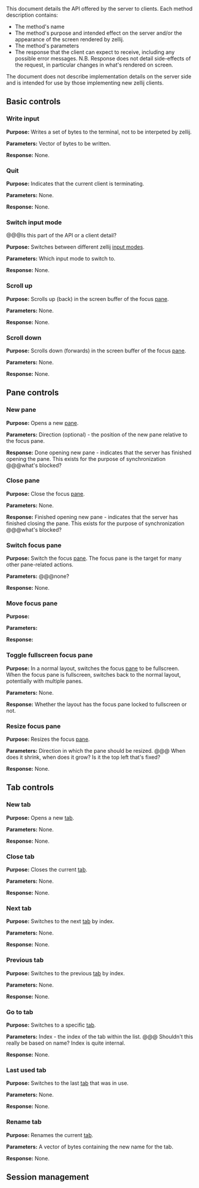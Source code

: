 This document details the API offered by the server to clients. Each method description contains:
- The method's name
- The method's purpose and intended effect on the server and/or the appearance of the screen rendered by zellij.
- The method's parameters
- The response that the client can expect to receive, including any possible error messages. N.B. Response does not detail side-effects of the request, in particular changes in what's rendered on screen.

The document does not describe implementation details on the server side and is intended for use by those implementing new zellij clients.


## Basic controls

### Write input

**Purpose:** Writes a set of bytes to the terminal, not to be interpeted by zellij.

**Parameters:** Vector of bytes to be written.

**Response:** None.

### Quit

**Purpose:** Indicates that the current client is terminating.

**Parameters:** None.

**Response:** None.

### Switch input mode
@@@Is this part of the API or a client detail?

**Purpose:** Switches between different zellij [input modes](./TERMINOLOGY.md#input_modes).

**Parameters:** Which input mode to switch to.

**Response:** None.

### Scroll up

**Purpose:** Scrolls up (back) in the screen buffer of the focus [pane](./TERMINOLOGY.md#pane).

**Parameters:** None.

**Response:** None.

### Scroll down

**Purpose:** Scrolls down (forwards) in the screen buffer of the focus [pane](./TERMINOLOGY.md#pane).

**Parameters:** None.

**Response:** None.


## Pane controls

### New pane

**Purpose:** Opens a new [pane](./TERMINOLOGY.md#pane).

**Parameters:** Direction (optional) - the position of the new pane relative to the focus pane.

**Response:** Done opening new pane - indicates that the server has finished opening the pane. This exists for the purpose of synchronization @@@what's blocked?

### Close pane

**Purpose:** Close the focus [pane](./TERMINOLOGY.md#pane).

**Parameters:** None.

**Response:** Finished opening new pane - indicates that the server has finished closing the pane. This exists for the purpose of synchronization @@@what's blocked?

### Switch focus pane

**Purpose:** Switch the focus [pane](./TERMINOLOGY.md#pane). The focus pane is the target for many other pane-related actions.

**Parameters:** @@@none?

**Response:** None.

### Move focus pane

**Purpose:**

**Parameters:** 

**Response:** 

### Toggle fullscreen focus pane

**Purpose:** In a normal layout, switches the focus [pane](./TERMINOLOGY.md#pane) to be fullscreen. When the focus pane is fullscreen, switches back to the normal layout, potentially with multiple panes.

**Parameters:** None.

**Response:** Whether the layout has the focus pane locked to fullscreen or not.

### Resize focus pane

**Purpose:** Resizes the focus [pane](./TERMINOLOGY.md#pane). 

**Parameters:** Direction in which the pane should be resized. @@@ When does it shrink, when does it grow? Is it the top left that's fixed?

**Response:** None.


## Tab controls

### New tab

**Purpose:** Opens a new [tab](./TERMINOLOGY.md#tab).

**Parameters:** None.

**Response:** None.

### Close tab

**Purpose:** Closes the current [tab](./TERMINOLOGY.md#tab).

**Parameters:** None.

**Response:** None.

### Next tab

**Purpose:** Switches to the next [tab](./TERMINOLOGY.md#tab) by index.

**Parameters:** None.

**Response:** None.

### Previous tab

**Purpose:** Switches to the previous [tab](./TERMINOLOGY.md#tab) by index.

**Parameters:** None.

**Response:** None.

### Go to tab

**Purpose:** Switches to a specific [tab](./TERMINOLOGY.md#tab).

**Parameters:** Index - the index of the tab within the list. @@@ Shouldn't this really be based on name? Index is quite internal.

**Response:** None.

### Last used tab

**Purpose:** Switches to the last [tab](./TERMINOLOGY.md#tab) that was in use.

**Parameters:** None.

**Response:** None.

### Rename tab

**Purpose:** Renames the current [tab](./TERMINOLOGY.md#tab).

**Parameters:** A vector of bytes containing the new name for the tab.

**Response:** None.

## Session management
